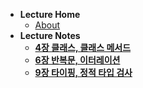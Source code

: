 - **Lecture Home**
  - [About](notes/python-trick/README.md)
- **Lecture Notes**
  - [**4장 클래스, 클래스 메서드**](notes/python-trick/ch04.md)
  - [**6장 반복문, 이터레이션**](notes/python-trick/ch06.md)
  - [**9장 타이핑, 정적 타입 검사**](notes/python-trick/ch09.md)
